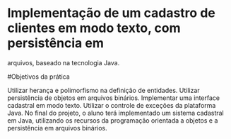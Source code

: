 # Implementação de um cadastro de clientes em modo texto, com persistência em
arquivos, baseado na tecnologia Java.

#Objetivos da prática

Utilizar herança e polimorfismo na  definição de entidades.
Utilizar persistência de objetos em arquivos binários.
Implementar uma interface cadastral em modo texto.
Utilizar o controle de exceções da plataforma Java.
No final do projeto, o aluno terá implementado um sistema cadastral em Java,
utilizando os recursos da programação orientada a objetos e a persistência
em arquivos binários.
